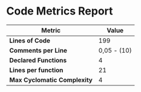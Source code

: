 # Code Metrics Report

| Metric                          | Value       |
|---------------------------------|-------------|
| **Lines of Code**               | 199         |
| **Comments per Line**           | 0,05 - (10) |
| **Declared Functions**          | 4           |
| **Lines per function**          | 21          |
| **Max Cyclomatic Complexity**   | 4           |

